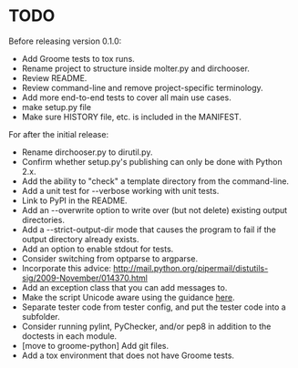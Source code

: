 TODO
====

Before releasing version 0.1.0:

 * Add Groome tests to tox runs.
 * Rename project to structure inside molter.py and dirchooser.
 * Review README.
 * Review command-line and remove project-specific terminology.
 * Add more end-to-end tests to cover all main use cases.
 * make setup.py file
 * Make sure HISTORY file, etc. is included in the MANIFEST.

For after the initial release:

* Rename dirchooser.py to dirutil.py.
* Confirm whether setup.py's publishing can only be done with Python 2.x.
* Add the ability to "check" a template directory from the command-line.
* Add a unit test for --verbose working with unit tests.
* Link to PyPI in the README.
* Add an --overwrite option to write over (but not delete) existing output
  directories.
* Add a --strict-output-dir mode that causes the program to fail if
  the output directory already exists.
* Add an option to enable stdout for tests.
* Consider switching from optparse to argparse.
* Incorporate this advice:
    http://mail.python.org/pipermail/distutils-sig/2009-November/014370.html
* Add an exception class that you can add messages to.
* Make the script Unicode aware using the guidance [here](http://docs.python.org/howto/unicode.html).
* Separate tester code from tester config, and put the tester code into
  a subfolder.
* Consider running pylint, PyChecker, and/or pep8 in addition to the
  doctests in each module.
* [move to groome-python] Add git files.
* Add a tox environment that does not have Groome tests.
